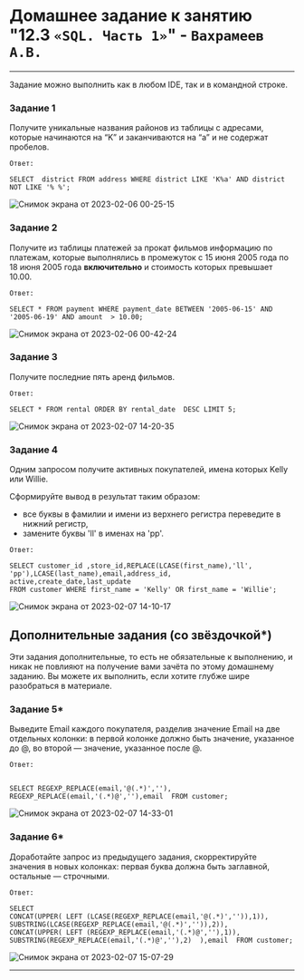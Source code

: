 # Домашнее задание к занятию "12.3 `«SQL. Часть 1»`" - `Вахрамеев А.В.`


---

Задание можно выполнить как в любом IDE, так и в командной строке.

### Задание 1

Получите уникальные названия районов из таблицы с адресами, которые начинаются на “K” и заканчиваются на “a” и не содержат пробелов.

`Ответ:`

```
SELECT  district FROM address WHERE district LIKE 'K%a' AND district NOT LIKE '% %';

```

![Снимок экрана от 2023-02-06 00-25-15](https://user-images.githubusercontent.com/75438030/216846916-82afae08-b2c6-4235-875c-e08f6227e050.png)


### Задание 2

Получите из таблицы платежей за прокат фильмов информацию по платежам, которые выполнялись в промежуток с 15 июня 2005 года по 18 июня 2005 года **включительно** и стоимость которых превышает 10.00.

`Ответ:`

```
SELECT * FROM payment WHERE payment_date BETWEEN '2005-06-15' AND '2005-06-19' AND amount  > 10.00;

```

![Снимок экрана от 2023-02-06 00-42-24](https://user-images.githubusercontent.com/75438030/216847702-ccb1e46c-d7e8-4f0f-b285-bb9dd62b3c54.png)


### Задание 3

Получите последние пять аренд фильмов.

`Ответ:`

```
SELECT * FROM rental ORDER BY rental_date  DESC LIMIT 5;

```

![Снимок экрана от 2023-02-07 14-20-35](https://user-images.githubusercontent.com/75438030/217231375-31dfb906-3236-48dc-bb1f-7d448df76779.png)


### Задание 4

Одним запросом получите активных покупателей, имена которых Kelly или Willie. 

Сформируйте вывод в результат таким образом:
- все буквы в фамилии и имени из верхнего регистра переведите в нижний регистр,
- замените буквы 'll' в именах на 'pp'.

`Ответ:`

```
SELECT customer_id ,store_id,REPLACE(LCASE(first_name),'ll', 'pp'),LCASE(last_name),email,address_id, active,create_date,last_update 
FROM customer WHERE first_name = 'Kelly' OR first_name = 'Willie';

```

![Снимок экрана от 2023-02-07 14-10-17](https://user-images.githubusercontent.com/75438030/217229172-b7465217-2d3b-42c1-9bab-98a95ec713ed.png)


## Дополнительные задания (со звёздочкой*)
Эти задания дополнительные, то есть не обязательные к выполнению, и никак не повлияют на получение вами зачёта по этому домашнему заданию. Вы можете их выполнить, если хотите глубже шире разобраться в материале.

### Задание 5*

Выведите Email каждого покупателя, разделив значение Email на две отдельных колонки: в первой колонке должно быть значение, указанное до @, во второй — значение, указанное после @.

`Ответ:`

```

SELECT REGEXP_REPLACE(email,'@(.*)',''), REGEXP_REPLACE(email,'(.*)@',''),email  FROM customer;

```

![Снимок экрана от 2023-02-07 14-33-01](https://user-images.githubusercontent.com/75438030/217233921-21373837-2f02-46e6-842a-d56340bc7cf1.png)


### Задание 6*

Доработайте запрос из предыдущего задания, скорректируйте значения в новых колонках: первая буква должна быть заглавной, остальные — строчными.

`Ответ:`

```
SELECT 
CONCAT(UPPER( LEFT (LCASE(REGEXP_REPLACE(email,'@(.*)','')),1)), SUBSTRING(LCASE(REGEXP_REPLACE(email,'@(.*)','')),2)), 
CONCAT(UPPER( LEFT (REGEXP_REPLACE(email,'(.*)@',''),1)),  
SUBSTRING(REGEXP_REPLACE(email,'(.*)@',''),2)  ),email  FROM customer;

```

![Снимок экрана от 2023-02-07 15-07-29](https://user-images.githubusercontent.com/75438030/217240838-e271fcd2-abb3-45ff-bdd9-85a29d3d10a4.png)

---
